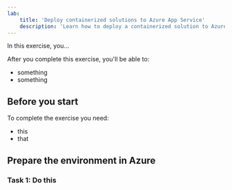 ```yaml
---
lab:
    title: 'Deploy containerized solutions to Azure App Service'
    description: 'Learn how to deploy a containerized solution to Azure App Service.'
---
```


In this exercise, you...

After you complete this exercise, you'll be able to:

* something
* something

## Before you start

To complete the exercise you need:

* this
* that

## Prepare the environment in Azure

### Task 1: Do this


